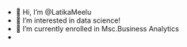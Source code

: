 - 👋 Hi, I’m @LatikaMeelu
- 👀 I’m interested in data science!
- 🌱 I’m currently enrolled in Msc.Business Analytics
- 

<!---
LatikaMeelu/LatikaMeelu is a ✨ special ✨ repository because its `README.md` (this file) appears on your GitHub profile.
You can click the Preview link to take a look at your changes.
--->
